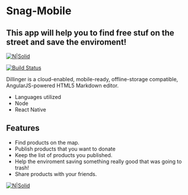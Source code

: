 # Snag-Mobile

## This app will help you to find free stuf on the street and save the enviroment! 

[![N|Solid](https://www.inforprize.com/wp-content/uploads/2018/04/logoSmall-e1583266011737.png)](https://nodesource.com/products/nsolid)

[![Build Status](https://travis-ci.org/joemccann/dillinger.svg?branch=master)](https://travis-ci.org/joemccann/dillinger)

Dillinger is a cloud-enabled, mobile-ready, offline-storage compatible,
AngularJS-powered HTML5 Markdown editor.

- Languages utilized
- Node
- React Native

## Features

- Find products on the map.
- Publish products that you want to donate
- Keep the list of products you published.
- Help the enviroment saving something really good that was going to trash!
- Share products with your friends. 

[![N|Solid](http://www.inforprize.com/wp-content/uploads/2021/07/IMG_7357.png)](https://nodesource.com/products/nsolid)
